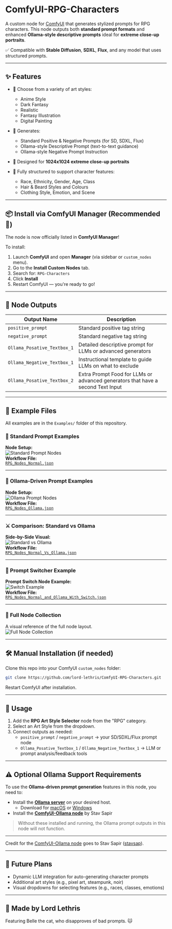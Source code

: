 # ComfyUI-RPG-Characters

A custom node for [ComfyUI](https://github.com/comfyanonymous/ComfyUI) that generates stylized prompts for RPG characters. This node outputs both **standard prompt formats** and enhanced **Ollama-style descriptive prompts** ideal for **extreme close-up portraits**.

✅ Compatible with **Stable Diffusion**, **SDXL**, **Flux**, and any model that uses structured prompts.

---

## ✨ Features

- 🎨 Choose from a variety of art styles:
  - Anime Style
  - Dark Fantasy
  - Realistic
  - Fantasy Illustration
  - Digital Painting

- 🧠 Generates:
  - Standard Positive & Negative Prompts (for SD, SDXL, Flux)
  - Ollama-style Descriptive Prompt (text-to-text guidance)
  - Ollama-style Negative Prompt Instruction

- 📸 Designed for **1024x1024 extreme close-up portraits**
- 📄 Fully structured to support character features:
  - Race, Ethnicity, Gender, Age, Class
  - Hair & Beard Styles and Colours
  - Clothing Style, Emotion, and Scene

---

## 📦 Install via ComfyUI Manager (Recommended 🎉)

The node is now officially listed in **ComfyUI Manager**!

To install:

1. Launch **ComfyUI** and open **Manager** (via sidebar or `custom_nodes` menu).
2. Go to the **Install Custom Nodes** tab.
3. Search for: `RPG-Characters`
4. Click **Install**
5. Restart ComfyUI — you're ready to go!

---

## 🧱 Node Outputs

| Output Name                  | Description |
|-----------------------------|-------------|
| `positive_prompt`            | Standard positive tag string |
| `negative_prompt`            | Standard negative tag string |
| `Ollama_Posative_Textbox_1` | Detailed descriptive prompt for LLMs or advanced generators |
| `Ollama_Negative_Textbox_1` | Instructional template to guide LLMs on what to exclude |
| `Ollama_Posative_Textbox_2` | Extra Prompt Food for LLMs or advanced generators that have a second Text Input|

---

## 📂 Example Files

All examples are in the `Examples/` folder of this repository.

### 🧠 Standard Prompt Examples

**Node Setup:**  
![Standard Prompt Nodes](Examples/RPG_Standard.png)  
**Workflow File:**  
[`RPG_Nodes_Normal.json`](Examples/RPG_Nodes_Normal.json)

---

### 🧠 Ollama-Driven Prompt Examples

**Node Setup:**  
![Ollama Prompt Nodes](Examples/RPG_Ollama.png)  
**Workflow File:**  
[`RPG_Nodes_Ollama.json`](Examples/RPG_Nodes_Ollama.json)

---

### ⚔️ Comparison: Standard vs Ollama

**Side-by-Side Visual:**  
![Standard vs Ollama](Examples/RPG_Standard_Vs_Ollama.png)  
**Workflow File:**  
[`RPG_Nodes_Normal_Vs_Ollama.json`](Examples/RPG_Nodes_Normal_Vs_Ollama.json)

---

### 🔁 Prompt Switcher Example

**Prompt Switch Node Example:**  
![Switch Example](Examples/RPG_Nodes_Normal_and_Ollama_With_Switch.png)  
**Workflow File:**  
[`RPG_Nodes_Normal_and_Ollama_With_Switch.json`](Examples/RPG_Nodes_Normal_and_Ollama_With_Switch.json)

---

### 🧩 Full Node Collection

A visual reference of the full node layout.  
![Full Node Collection](Examples/Nodes_Collection.png)

---

## 🛠️ Manual Installation (if needed)

Clone this repo into your ComfyUI `custom_nodes` folder:

```bash
git clone https://github.com/lord-lethris/ComfyUI-RPG-Characters.git
```

Restart ComfyUI after installation.

---

## 🧠 Usage

1. Add the **RPG Art Style Selector** node from the "RPG" category.  
2. Select an Art Style from the dropdown.  
3. Connect outputs as needed:  
   - `positive_prompt` / `negative_prompt` → your SD/SDXL/Flux prompt node  
   - `Ollama_Posative_Textbox_1` / `Ollama_Negative_Textbox_1` → LLM or prompt analysis/feedback tools

---

## ⚠️ Optional Ollama Support Requirements

To use the **Ollama-driven prompt generation** features in this node, you need to:

- Install the [**Ollama server**](https://ollama.com/) on your desired host.
  - Download for [macOS](https://ollama.com/download/mac) or [Windows](https://ollama.com/download/windows)
- Install the [**ComfyUI-Ollama node**](https://github.com/stavsap/comfyui-ollama) by Stav Sapir

> Without these installed and running, the Ollama prompt outputs in this node will not function.

---

Credit for the [ComfyUI-Ollama node](https://github.com/stavsap/comfyui-ollama) goes to Stav Sapir ([stavsap](https://github.com/stavsap)).

---

## 🔮 Future Plans

- Dynamic LLM integration for auto-generating character prompts  
- Additional art styles (e.g., pixel art, steampunk, noir)  
- Visual dropdowns for selecting features (e.g., races, classes, emotions)

---

## 🐾 Made by Lord Lethris

Featuring Belle the cat, who disapproves of bad prompts. 🐱
